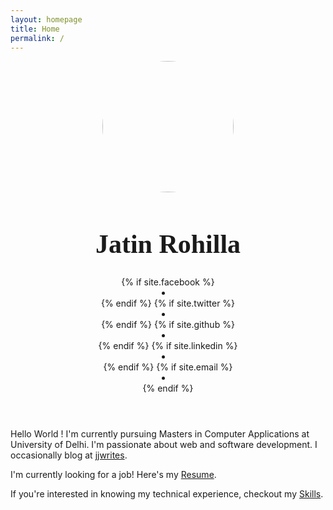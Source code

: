 ```yaml
---
layout: homepage
title: Home
permalink: /
---
```


<div class="col-md-2"></div>
<div class="col-md-8">
    <header class="post-header text-center">
        <img style="width: 15em; height: 15em; border-radius: 50%;"
            src="{{site.baseurl}}/images/{{site.profilePicture}}">
        <h1 style="font-size: 3em; font-family: Raleway;">Jatin Rohilla</h1>
        {% if site.facebook %}
        <a target="_blank" href="{{site.facebook}}">
            <li class="social twitter"><i class="fa fa-facebook-square"></i></li>
        </a>
        {% endif %}
        {% if site.twitter %}
        <a target="_blank" href="{{site.twitter}}">
            <li class="social twitter"><i class="fa fa-twitter-square"></i></li>
        </a>
        {% endif %}
        {% if site.github %}
        <a target="_blank" href="{{site.github}}">
            <li class="social github"><i class="fa fa-github-square"></i></li>
        </a>
        {% endif %}
        {% if site.linkedin %}
        <a target="_blank" href="{{site.linkedin}}">
            <li class="social linkedin"><i class="fa fa-linkedin-square"></i></li>
        </a>
        {% endif %}
        {% if site.email %}
        <a target="_blank" href="mailto:{{site.email}}">
            <li class="social email"><i class="fa fa-envelope"></i></li>
        </a>
        {% endif %}
    </header>
    <div style="margin: 2em 0em 2em 0em">
        <p style="text-align: left; ">
            Hello World !
            I'm currently pursuing Masters in Computer Applications at University of Delhi. I'm passionate
            about web and software development. I occasionally blog at <a
                href="https://jatin69.github.io/jjwrites/">jjwrites</a>.
        </p>
        <p>I'm currently looking for a job! Here's my <a href="/resume">Resume</a>.</p>
        <p>If you're interested in knowing my technical experience, checkout my
            <a href="/skills">Skills</a>.
        </p>
    </div>
</div>
<div class="col-md-2"></div>